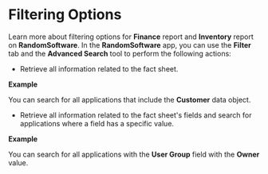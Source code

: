 # Filtering Options

Learn more about filtering options for **Finance** report  and **Inventory** report on **RandomSoftware**.
In the **RandomSoftware** app, you can use the **Filter** tab and the **Advanced Search** tool to perform the following actions:

* Retrieve all information related to the fact sheet. 

**Example**

You can search for all applications that include the **Customer** data object.

* Retrieve all information related to the fact sheet's fields and search for applications where a field has a specific value.

**Example**

You can search for all applications with the **User Group** field with the **Owner** value.

